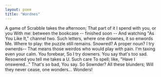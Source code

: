 ```yaml
---
layout: poem
title: "Wordnes"
---
```


A game of Scrabble takes the afternoon;
That part of it I spend with you, or you
With me: between the bookcase -- finished soon
 -- And watching "As You Like It," channel two.
Such letters, where one drownes, it so enwords
Me. Where to play: the puzzle still remains.
Snowred?  A proper noun? I try ownerds--
That means those weirdos who would play with pain.
I'm taxing even your calm. You forebear,
So I try downers.  You say that's too sad.
Resowned you tell me takes a U.  Such care
To spell; like, "Have I onswered..." That's so bad,
You say.  So Sownder? All these blunders;
Will they never cease, one wonders... Wonders!
